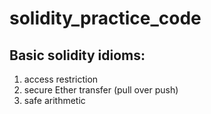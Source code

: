 # solidity_practice_code

## Basic solidity idioms:
1. access restriction
2. secure Ether transfer (pull over push)
3. safe arithmetic

